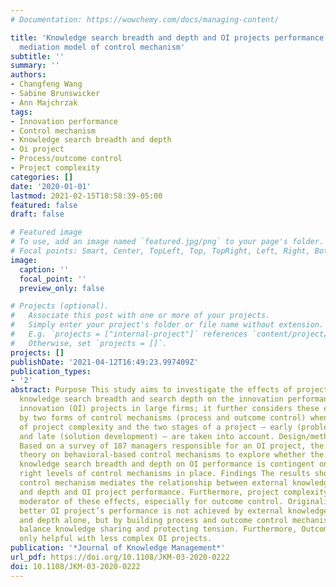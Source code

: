```yaml
---
# Documentation: https://wowchemy.com/docs/managing-content/

title: 'Knowledge search breadth and depth and OI projects performance: a moderated
  mediation model of control mechanism'
subtitle: ''
summary: ''
authors:
- Changfeng Wang
- Sabine Brunswicker
- Ann Majchrzak
tags:
- Innovation performance
- Control mechanism
- Knowledge search breadth and depth
- Oi project
- Process/outcome control
- Project complexity
categories: []
date: '2020-01-01'
lastmod: 2021-02-15T18:58:39-05:00
featured: false
draft: false

# Featured image
# To use, add an image named `featured.jpg/png` to your page's folder.
# Focal points: Smart, Center, TopLeft, Top, TopRight, Left, Right, BottomLeft, Bottom, BottomRight.
image:
  caption: ''
  focal_point: ''
  preview_only: false

# Projects (optional).
#   Associate this post with one or more of your projects.
#   Simply enter your project's folder or file name without extension.
#   E.g. `projects = ["internal-project"]` references `content/project/deep-learning/index.md`.
#   Otherwise, set `projects = []`.
projects: []
publishDate: '2021-04-12T16:49:23.997409Z'
publication_types:
- '2'
abstract: Purpose This study aims to investigate the effects of project-level external
  knowledge search breadth and search depth on the innovation performance of open
  innovation (OI) projects in large firms; it further considers these effects mediated
  by two forms of control mechanisms (process and outcome control) when the level
  of project complexity and the two stages of a project – early (problem definition)
  and late (solution development) – are taken into account. Design/methodology/approach
  Based on a survey of 187 managers responsible for an OI project, the authors use
  theory on behavioral-based control mechanisms to explore whether the effect of external
  knowledge search breadth and depth on OI performance is contingent on having the
  right levels of control mechanisms in place. Findings The results showed that the
  control mechanism mediates the relationship between external knowledge search breadth
  and depth and OI project performance. Furthermore, project complexity is an important
  moderator of these effects, especially for outcome control. Originality/value A
  better OI project’s performance is not achieved by external knowledge search breadth
  and depth alone, but by building process and outcome control mechanism on it to
  balance knowledge sharing and protecting tension. Furthermore, Outcome control is
  only helpful with less complex OI projects.
publication: '*Journal of Knowledge Management*'
url_pdf: https://doi.org/10.1108/JKM-03-2020-0222
doi: 10.1108/JKM-03-2020-0222
---
```

